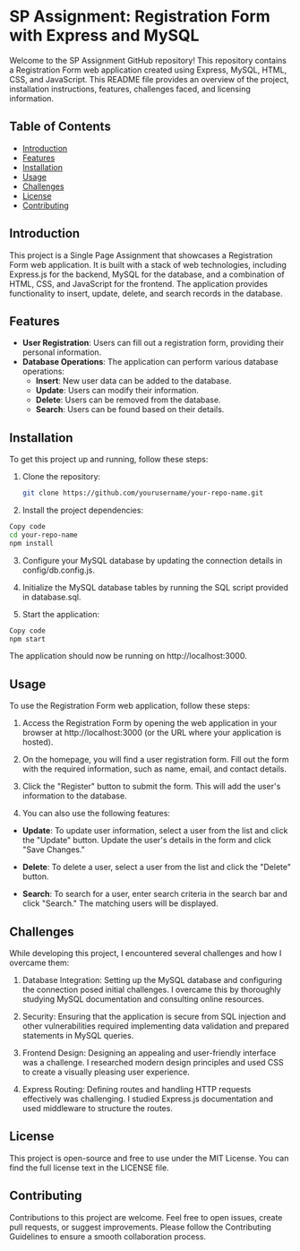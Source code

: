 # SP Assignment: Registration Form with Express and MySQL

Welcome to the SP Assignment GitHub repository! This repository contains a Registration Form web application created using Express, MySQL, HTML, CSS, and JavaScript. This README file provides an overview of the project, installation instructions, features, challenges faced, and licensing information.

## Table of Contents

- [Introduction](#introduction)
- [Features](#features)
- [Installation](#installation)
- [Usage](#usage)
- [Challenges](#challenges)
- [License](#license)
- [Contributing](#contributing)

## Introduction

This project is a Single Page Assignment that showcases a Registration Form web application. It is built with a stack of web technologies, including Express.js for the backend, MySQL for the database, and a combination of HTML, CSS, and JavaScript for the frontend. The application provides functionality to insert, update, delete, and search records in the database.

## Features

- **User Registration**: Users can fill out a registration form, providing their personal information.
- **Database Operations**: The application can perform various database operations:
  - **Insert**: New user data can be added to the database.
  - **Update**: Users can modify their information.
  - **Delete**: Users can be removed from the database.
  - **Search**: Users can be found based on their details.

## Installation

To get this project up and running, follow these steps:

1. Clone the repository:

   ```bash
   git clone https://github.com/yourusername/your-repo-name.git
   ```
2. Install the project dependencies:

 ```bash
Copy code
cd your-repo-name
npm install
 ```
3. Configure your MySQL database by updating the connection details in config/db.config.js.

4. Initialize the MySQL database tables by running the SQL script provided in database.sql.

5. Start the application:
 ```bash
Copy code
npm start
 ```
The application should now be running on http://localhost:3000.

## Usage
To use the Registration Form web application, follow these steps:

1. Access the Registration Form by opening the web application in your browser at http://localhost:3000 (or the URL where your application is hosted).

2. On the homepage, you will find a user registration form. Fill out the form with the required information, such as name, email, and contact details.

3. Click the "Register" button to submit the form. This will add the user's information to the database.

4. You can also use the following features:

  - **Update**: To update user information, select a user from the list and click the "Update" button. Update the user's details in the form and click "Save Changes."

  - **Delete**: To delete a user, select a user from the list and click the "Delete" button.

  - **Search**: To search for a user, enter search criteria in the search bar and click "Search." The matching users will be displayed.

## Challenges
While developing this project, I encountered several challenges and how I overcame them:

1. Database Integration: Setting up the MySQL database and configuring the connection posed initial challenges. I overcame this by thoroughly studying MySQL documentation and consulting online resources.

2. Security: Ensuring that the application is secure from SQL injection and other vulnerabilities required implementing data validation and prepared statements in MySQL queries.

3. Frontend Design: Designing an appealing and user-friendly interface was a challenge. I researched modern design principles and used CSS to create a visually pleasing user experience.

4. Express Routing: Defining routes and handling HTTP requests effectively was challenging. I studied Express.js documentation and used middleware to structure the routes.

## License
This project is open-source and free to use under the MIT License. You can find the full license text in the LICENSE file.

## Contributing
Contributions to this project are welcome. Feel free to open issues, create pull requests, or suggest improvements. Please follow the Contributing Guidelines to ensure a smooth collaboration process.
